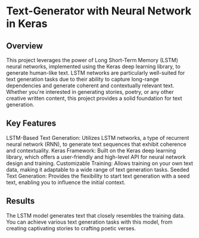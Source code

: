 # Text-Generator with Neural Network in Keras

## Overview
This project leverages the power of Long Short-Term Memory (LSTM) neural networks, implemented using the Keras deep learning library, to generate human-like text. LSTM networks are particularly well-suited for text generation tasks due to their ability to capture long-range dependencies and generate coherent and contextually relevant text. Whether you're interested in generating stories, poetry, or any other creative written content, this project provides a solid foundation for text generation.

## Key Features
LSTM-Based Text Generation: Utilizes LSTM networks, a type of recurrent neural network (RNN), to generate text sequences that exhibit coherence and contextuality.
Keras Framework: Built on the Keras deep learning library, which offers a user-friendly and high-level API for neural network design and training.
Customizable Training: Allows training on your own text data, making it adaptable to a wide range of text generation tasks.
Seeded Text Generation: Provides the flexibility to start text generation with a seed text, enabling you to influence the initial context.

## Results
The LSTM model generates text that closely resembles the training data. You can achieve various text generation tasks with this model, from creating captivating stories to crafting poetic verses.
